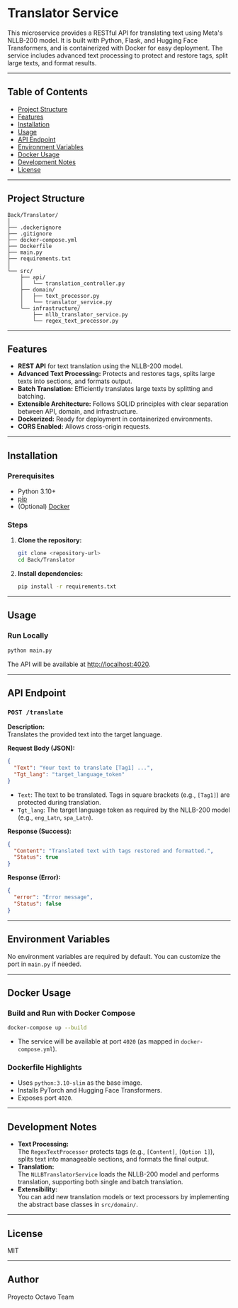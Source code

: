 # Translator Service

This microservice provides a RESTful API for translating text using Meta's NLLB-200 model. It is built with Python, Flask, and Hugging Face Transformers, and is containerized with Docker for easy deployment. The service includes advanced text processing to protect and restore tags, split large texts, and format results.

---

## Table of Contents

- [Project Structure](#project-structure)
- [Features](#features)
- [Installation](#installation)
- [Usage](#usage)
- [API Endpoint](#api-endpoint)
- [Environment Variables](#environment-variables)
- [Docker Usage](#docker-usage)
- [Development Notes](#development-notes)
- [License](#license)

---

## Project Structure

```
Back/Translator/
│
├── .dockerignore
├── .gitignore
├── docker-compose.yml
├── Dockerfile
├── main.py
├── requirements.txt
│
└── src/
    ├── api/
    │   └── translation_controller.py
    ├── domain/
    │   ├── text_processor.py
    │   └── translator_service.py
    └── infrastructure/
        ├── nllb_translator_service.py
        └── regex_text_processor.py
```

---

## Features

- **REST API** for text translation using the NLLB-200 model.
- **Advanced Text Processing:** Protects and restores tags, splits large texts into sections, and formats output.
- **Batch Translation:** Efficiently translates large texts by splitting and batching.
- **Extensible Architecture:** Follows SOLID principles with clear separation between API, domain, and infrastructure.
- **Dockerized:** Ready for deployment in containerized environments.
- **CORS Enabled:** Allows cross-origin requests.

---

## Installation

### Prerequisites

- Python 3.10+
- [pip](https://pip.pypa.io/en/stable/)
- (Optional) [Docker](https://www.docker.com/)

### Steps

1. **Clone the repository:**
   ```sh
   git clone <repository-url>
   cd Back/Translator
   ```

2. **Install dependencies:**
   ```sh
   pip install -r requirements.txt
   ```

---

## Usage

### Run Locally

```sh
python main.py
```

The API will be available at [http://localhost:4020](http://localhost:4020).

---

## API Endpoint

### `POST /translate`

**Description:**  
Translates the provided text into the target language.

**Request Body (JSON):**
```json
{
  "Text": "Your text to translate [Tag1] ...",
  "Tgt_lang": "target_language_token"
}
```
- `Text`: The text to be translated. Tags in square brackets (e.g., `[Tag1]`) are protected during translation.
- `Tgt_lang`: The target language token as required by the NLLB-200 model (e.g., `eng_Latn`, `spa_Latn`).

**Response (Success):**
```json
{
  "Content": "Translated text with tags restored and formatted.",
  "Status": true
}
```

**Response (Error):**
```json
{
  "error": "Error message",
  "Status": false
}
```

---

## Environment Variables

No environment variables are required by default. You can customize the port in `main.py` if needed.

---

## Docker Usage

### Build and Run with Docker Compose

```sh
docker-compose up --build
```

- The service will be available at port `4020` (as mapped in `docker-compose.yml`).

### Dockerfile Highlights

- Uses `python:3.10-slim` as the base image.
- Installs PyTorch and Hugging Face Transformers.
- Exposes port `4020`.

---

## Development Notes

- **Text Processing:**  
  The `RegexTextProcessor` protects tags (e.g., `[Content]`, `[Option 1]`), splits text into manageable sections, and formats the final output.
- **Translation:**  
  The `NLLBTranslatorService` loads the NLLB-200 model and performs translation, supporting both single and batch translation.
- **Extensibility:**  
  You can add new translation models or text processors by implementing the abstract base classes in `src/domain/`.

---

## License

MIT

---

## Author

Proyecto Octavo Team